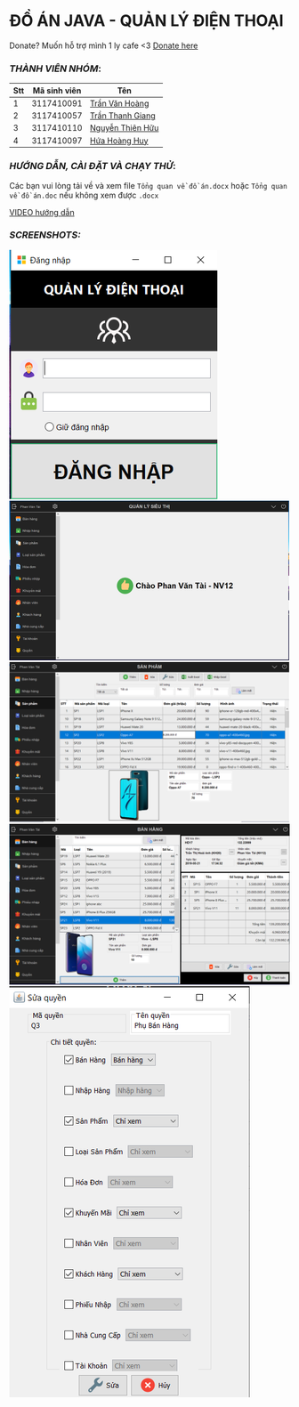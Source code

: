 # ĐỒ ÁN JAVA - QUẢN LÝ ĐIỆN THOẠI

Donate? Muốn hỗ trợ mình 1 ly cafe <3 [Donate here](https://github.com/HoangTran0410/HoangTran0410/blob/main/DONATE.md)

### *THÀNH VIÊN NHÓM*:

Stt | Mã sinh viên | Tên
---- | ---- | ---
1 | 3117410091 | [Trần Văn Hoàng](https://www.facebook.com/profile.php?id=100004848287494)
2 | 3117410057 | [Trần Thanh Giang](https://www.facebook.com/thanhgiang.tran.1276)
3 | 3117410110 | [Nguyễn Thiên Hữu](https://www.facebook.com/thienhuu.nguyen.10420)
4 | 3117410097 | [Hứa Hoàng Huy](https://www.facebook.com/hua.hoanghuy.7)

### *HƯỚNG DẪN, CÀI ĐẶT VÀ CHẠY THỬ*:

Các bạn vui lòng tải về và xem file `Tổng quan về đồ án.docx` hoặc `Tổng quan về đồ án.doc` nếu không xem được `.docx`

[VIDEO hướng dẫn](https://www.loom.com/share/4993ded95b9f4a1abc8af7704516057b)

### *SCREENSHOTS:*
![Login](screenshots/login.png)
![Main](screenshots/main.png)
![Products](screenshots/products.png)
![Sell](screenshots/sell.png)
![Phan quyen](screenshots/phanquyen.png)
 
<!--stackedit_data:
eyJoaXN0b3J5IjpbODU0NzMwMzE3LDE4MjgyMjM5NjMsLTQ2Nj
g0MjA2LC0zODY5MDg0OTEsLTMwNjYyNzNdfQ==
-->
